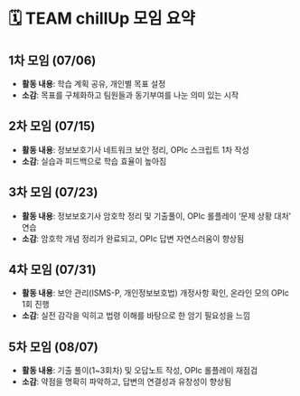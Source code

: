 # 🗓 TEAM chillUp 모임 요약

## 1차 모임 (07/06)
- **활동 내용**: 학습 계획 공유, 개인별 목표 설정
- **소감**: 목표를 구체화하고 팀원들과 동기부여를 나눈 의미 있는 시작

## 2차 모임 (07/15)
- **활동 내용**: 정보보호기사 네트워크 보안 정리, OPIc 스크립트 1차 작성
- **소감**: 실습과 피드백으로 학습 효율이 높아짐

## 3차 모임 (07/23)
- **활동 내용**: 정보보호기사 암호학 정리 및 기출풀이, OPIc 롤플레이 ‘문제 상황 대처’ 연습
- **소감**: 암호학 개념 정리가 완료되고, OPIc 답변 자연스러움이 향상됨

## 4차 모임 (07/31)
- **활동 내용**: 보안 관리(ISMS-P, 개인정보보호법) 개정사항 확인, 온라인 모의 OPIc 1회 진행
- **소감**: 실전 감각을 익히고 법령 이해를 바탕으로 한 암기 필요성을 느낌

## 5차 모임 (08/07)
- **활동 내용**: 기출 풀이(1~3회차) 및 오답노트 작성, OPIc 롤플레이 재점검
- **소감**: 약점을 명확히 파악하고, 답변의 연결성과 유창성이 향상됨
